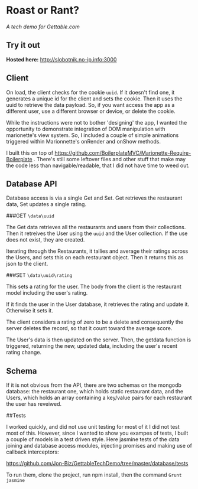 
# Roast or Rant? 
*A tech demo for Gettable.com*

## Try it out

**Hosted here:** http://slobotnik.no-ip.info:3000

## Client

On load, the client checks for the cookie `uuid`. If it doesn't find one, it generates a unique id for the client and sets the cookie. Then it uses the uuid to retrieve the data payload. So, if you want access the app as a different user, use a different browser or device, or delete the cookie.

While the instructions were not to bother 'designing' the app, I wanted the opportunity to demonstrate integration of DOM manipulation with marionette's view system. So, I included a couple of simple animations triggered within Marionnette's onRender and onShow methods.

I built this on top of https://github.com/BoilerplateMVC/Marionette-Require-Boilerplate . There's still some leftover files and other stuff that make may the code less than navigable/readable, that I did not have time to weed out.

## Database API

Database access is via a single Get and Set. Get retrieves the restaurant data, Set updates a single rating. 

###GET `\data\uuid`

The Get data retrieves all the restaurants and users from their collections. Then it retreives the User using the `uuid` and the User collection. If the use does not exist, they are created.

Iterating through the Restaurants, it tallies and average their ratings across the Users, and sets this on each restaurant object. Then it returns this as json to the client.

###SET `\data\uuid\rating`

This sets a rating for the user. The body from the client is the restaurant model including the user's rating. 

If it finds the user in the User database, it retrieves the rating and update it. Otherwise it sets it.
 
The client considers a rating of zero to be a delete and consequently the server deletes the record, so that it count toward the average score.

The User's data is then updated on the server. Then, the getdata function is triggered, returning the new, updated data, including the user's recent rating change. 

## Schema

If it is not obvious from the API, there are two schemas on the mongodb database: the restaurant one, which holds static restaurant data, and the Users, which holds an array containing a key/value pairs for each restaurant the user has reveiwed.

##Tests

I worked quickly, and did not use unit testing for most of it I did not test most of this. However, since I wanted to show you exampes of tests, I built a couple of models in a test driven style. Here jasmine tests of the data joining and database access modules, injecting promises and making use of callback interceptors:

https://github.com/Jon-Biz/GettableTechDemo/tree/master/database/tests

To run them, clone the project, run npm install, then the command `Grunt jasmine`
